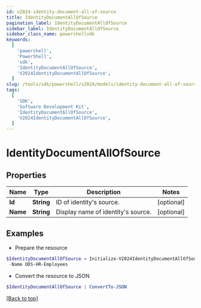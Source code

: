 ```yaml
---
id: v2024-identity-document-all-of-source
title: IdentityDocumentAllOfSource
pagination_label: IdentityDocumentAllOfSource
sidebar_label: IdentityDocumentAllOfSource
sidebar_class_name: powershellsdk
keywords:
  [
    'powershell',
    'PowerShell',
    'sdk',
    'IdentityDocumentAllOfSource',
    'V2024IdentityDocumentAllOfSource',
  ]
slug: /tools/sdk/powershell/v2024/models/identity-document-all-of-source
tags:
  [
    'SDK',
    'Software Development Kit',
    'IdentityDocumentAllOfSource',
    'V2024IdentityDocumentAllOfSource',
  ]
---
```


# IdentityDocumentAllOfSource

## Properties

| Name     | Type       | Description                        | Notes      |
| -------- | ---------- | ---------------------------------- | ---------- |
| **Id**   | **String** | ID of identity's source.           | [optional] |
| **Name** | **String** | Display name of identity's source. | [optional] |

## Examples

- Prepare the resource

```powershell
$IdentityDocumentAllOfSource = Initialize-V2024IdentityDocumentAllOfSource  -Id 2c91808b6e9e6fb8016eec1a2b6f7b5f `
 -Name ODS-HR-Employees
```

- Convert the resource to JSON

```powershell
$IdentityDocumentAllOfSource | ConvertTo-JSON
```

[[Back to top]](#)
